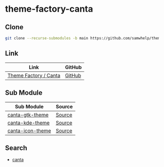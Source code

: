 

# theme-factory-canta


## Clone

``` sh
git clone --recurse-submodules -b main https://github.com/samwhelp/theme-factory-canta.git theme-factory-canta
```

## Link

| Link | GitHub |
| ---- | ------ |
| [Theme Factory / Canta](https://samwhelp.github.io/theme-factory-canta/) | [GitHub](https://github.com/samwhelp/theme-factory-canta) |


## Sub Module

| Sub Module | Source |
| --- | --- |
| [canta-gtk-theme](https://github.com/samwhelp/theme-factory-canta/tree/main/project/canta-gtk-theme/asset) | [Source](https://github.com/vinceliuice/Canta-theme) |
| [canta-kde-theme](https://github.com/samwhelp/theme-factory-canta/tree/main/project/canta-kde-theme/asset) | [Source](https://github.com/vinceliuice/Canta-kde) |
| [canta-icon-theme](https://github.com/samwhelp/theme-factory-canta/tree/main/project/canta-gtk-theme/asset) | [Source](https://github.com/vinceliuice/Canta-theme) |


## Search

* [canta](https://github.com/vinceliuice?tab=repositories&q=canta)
